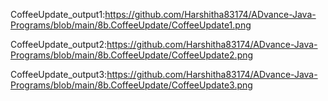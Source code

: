CoffeeUpdate_output1:https://github.com/Harshitha83174/ADvance-Java-Programs/blob/main/8b.CoffeeUpdate/CoffeeUpdate1.png

CoffeeUpdate_output2:https://github.com/Harshitha83174/ADvance-Java-Programs/blob/main/8b.CoffeeUpdate/CoffeeUpdate2.png

CoffeeUpdate_output3:https://github.com/Harshitha83174/ADvance-Java-Programs/blob/main/8b.CoffeeUpdate/CoffeeUpdate3.png
